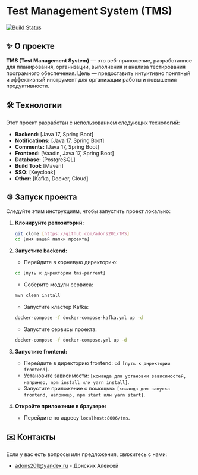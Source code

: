 # Test Management System (TMS)

[![Build Status](https://img.shields.io/badge/build-green)](https://github.com/adons201/TMS)

## ✨ О проекте

**TMS (Test Management System)** — это веб-приложение, разработанное для планирования, организации, выполнения и анализа тестирования програмного обеспечения. Цель — предоставить интуитивно понятный и эффективный инструмент для организации работы и повышения продуктивности.

## 🛠️ Технологии

Этот проект разработан с использованием следующих технологий:

*   **Backend:** [Java 17, Spring Boot]
*   **Notifications:** [Java 17, Spring Boot]
*   **Comments:** [Java 17, Spring Boot]
*   **Frontend:** [Vaadin, Java 17, Spring Boot]
*   **Database:** [PostgreSQL]
*   **Build Tool:** [Maven]
*   **SSO:** [Keycloak]
*   **Other:** [Kafka, Docker, Cloud]

## ⚙️ Запуск проекта

Следуйте этим инструкциям, чтобы запустить проект локально:

1.  **Клонируйте репозиторий:**

    ```bash
    git clone [https://github.com/adons201/TMS]
    cd [имя вашей папки проекта]
    ```

2.  **Запустите backend:**

    *   Перейдите в корневую директорию:
    ```bash
    cd [путь к директории tms-parrent]
    ```
    *   Соберите модули сервиса:
    ```bash
    mvn clean install
    ```
    *   Запустите кластер Kafka:
    ```bash
    docker-compose -f docker-compose-kafka.yml up -d
    ```
    *   Запустите сервисы проекта:
    ```bash
    docker-compose -f docker-compose.yml up -d
    ```

4.  **Запустите frontend:**

    *   Перейдите в директорию frontend: `cd [путь к директории frontend]`.
    *   Установите зависимости: `[команда для установки зависимостей, например, npm install или yarn install]`.
    *   Запустите приложение с помощью: `[команда для запуска frontend, например, npm start или yarn start]`.

5.  **Откройте приложение в браузере:**

    *   Перейдите по адресу `localhost:8006/tms`.

## ✉️ Контакты

Если у вас есть вопросы или предложения, свяжитесь с нами:

*   adons201@yandex.ru - Донских Алексей
